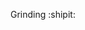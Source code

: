 <!--### Hi there <img src="https://raw.githubusercontent.com/MartinHeinz/MartinHeinz/master/wave.gif" width="30px">  
My name is Alex!  
I'm currently studying __Data Analysis__ at ITMO University  


**alexanderlakiza/alexanderlakiza** is a ✨ _special_ ✨ repository because its `README.md` (this file) appears on your GitHub profile.

Here are some ideas to get you started:

- 🔭 I’m currently working on ...
- 🌱 I’m currently learning ...
- 👯 I’m looking to collaborate on ...
- 🤔 I’m looking for help with ...
- 💬 Ask me about ...
- 📫 How to reach me: ...
- 😄 Pronouns: ...
- ⚡ Fun fact: ...


#### You can find me in <a href="https://www.instagram.com/alexlakiza/" target="blank"><img align="center" src="https://camo.githubusercontent.com/c80f9763ed06d4ab9fbcc1a74b8b74cd95e4c7f82d3f1f70233994f236a0faeb/68747470733a2f2f63646e2e6a7364656c6976722e6e65742f6e706d2f73696d706c652d69636f6e734076332f69636f6e732f696e7374616772616d2e737667" alt="Instagram" height="30" width="30" /></a> and <a href="https://t.me/alexanderlakiza" target="blank"><img align="center" src="https://camo.githubusercontent.com/6604538c5d0ca5fecfa005fad843967a13545df386f6118ee4261db25c4b6d8e/68747470733a2f2f73696d706c6569636f6e732e6f72672f69636f6e732f74656c656772616d2e737667" alt="Telegram" height="30" width="30" /></a>

<details>
    <summary>My profile stats</summary>
  
  <img align="left" alt="alexanderlakiza's top languages" src="https://github-readme-stats.vercel.app/api/top-langs/?username=alexanderlakiza&layout=compact&theme=gotham" />
  <img align="left" alt="alexanderlakiza's profile stats" src="https://github-readme-stats.vercel.app/api?username=alexanderlakiza&hide_title=true&count_private=true&theme=gotham&hide_rank=true" />
</details>

<!-- Here are my profile stats: 

[![Top Langs](https://github-readme-stats.vercel.app/api/top-langs/?username=alexanderlakiza&layout=compact&theme=gotham)](https://github.com/anuraghazra/github-readme-stats)
[![Anurag's GitHub stats](https://github-readme-stats.vercel.app/api?username=alexanderlakiza&hide_title=true&count_private=true&theme=gotham&hide_rank=true)](https://github.com/anuraghazra/github-readme-stats)   -->

<!-- #### You can find me in <a href="https://www.instagram.com/alexlakiza/" target="blank"><img align="center" src="https://camo.githubusercontent.com/c80f9763ed06d4ab9fbcc1a74b8b74cd95e4c7f82d3f1f70233994f236a0faeb/68747470733a2f2f63646e2e6a7364656c6976722e6e65742f6e706d2f73696d706c652d69636f6e734076332f69636f6e732f696e7374616772616d2e737667" alt="Instagram" height="30" width="30" /></a> and <a href="https://t.me/alexanderlakiza" target="blank"><img align="center" src="https://camo.githubusercontent.com/6604538c5d0ca5fecfa005fad843967a13545df386f6118ee4261db25c4b6d8e/68747470733a2f2f73696d706c6569636f6e732e6f72672f69636f6e732f74656c656772616d2e737667" alt="Telegram" height="30" width="30" /></a>
</p> -->
Grinding :shipit:
